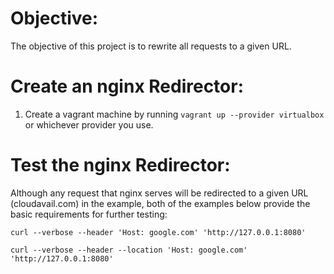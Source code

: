 # Objective:
The objective of this project is to rewrite all requests to a given URL.

# Create an nginx Redirector:
1. Create a vagrant machine by running ```vagrant up --provider virtualbox``` or whichever provider you use.

# Test the nginx Redirector:
Although any request that nginx serves will be redirected to a given URL (cloudavail.com) in the example, both of the examples below provide the basic requirements for further testing:

```curl --verbose --header 'Host: google.com' 'http://127.0.0.1:8080'```

```curl --verbose --header --location 'Host: google.com' 'http://127.0.0.1:8080'```
